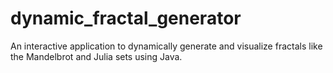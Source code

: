 # dynamic_fractal_generator
An interactive application to dynamically generate and visualize fractals like the Mandelbrot and Julia sets using Java.
